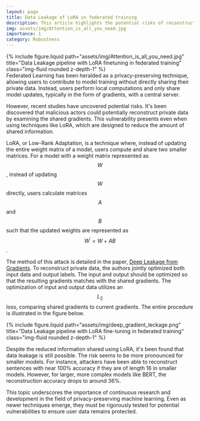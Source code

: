 ```yaml
---
layout: page
title: Data Leakage of LoRA in federated training
description: This article highlights the potential risks of reconstructing private data from the gradients shared in Federated Learning, especially when using the LoRA finetuning technique.
img: assets/img/Attention_is_all_you_need.jpg
importance: 1
category: Robustness
---
```

<div class="row">
    <div class="col-sm mt-3 mt-md-0">
        {% include figure.liquid path="assets/img/Attention_is_all_you_need.jpg"
        title="Data Leakage pipeline with LoRA finetuning in federated training" class="img-fluid rounded z-depth-1" %}
    </div>
</div>
Federated Learning has been heralded as a privacy-preserving technique, allowing users to contribute to model training without directly sharing their private data. Instead, users perform local computations and only share model updates, typically in the form of gradients, with a central server.

However, recent studies have uncovered potential risks. It's been discovered that malicious actors could potentially reconstruct private data by examining the shared gradients. This vulnerability presents even when using techniques like LoRA, which are designed to reduce the amount of shared information.

LoRA, or Low-Rank Adaptation, is a technique where, instead of updating the entire weight matrix of a model,
users compute and share two smaller matrices. For a model with a weight matrix represented as
$$W$$, instead of updating $$W$$ directly, users calculate matrices
$$A$$ and $$B$$ such that the updated weights are represented as
$$W^{′}=W+AB$$.

The method of this attack is detailed in the paper, [Deep Leakage from Gradients](https://papers.nips.cc/paper_files/paper/2019/file/60a6c4002cc7b29142def8871531281a-Paper.pdf).
To reconstruct private data, the authors jointly optimized both input data and output labels.
The input and output should be optimized so that the resulting gradients matches with the shared gradients.
The optimization of input and output data utilizes an  $$L_2$$ loss, comparing shared gradients to current gradients. The entire procedure is illustrated in the figure below.

<div class="row">
    <div class="col-sm mt-3 mt-md-0">
        {% include figure.liquid path="assets/img/deep_gradient_leckage.png"
        title="Data Leakage pipeline with LoRA fine-tuning in federated training" class="img-fluid rounded z-depth-1" %}
    </div>
</div>



Despite the reduced information shared using LoRA, it's been found that data leakage is still possible. The risk seems to be more pronounced for smaller models. For instance, attackers have been able to reconstruct sentences with near 100% accuracy if they are of length 16 in smaller models. However, for larger, more complex models like BERT, the reconstruction accuracy drops to around 36%.


This topic underscores the importance of continuous research and development in the field of privacy-preserving machine learning. Even as newer techniques emerge, they must be rigorously tested for potential vulnerabilities to ensure user data remains protected.
